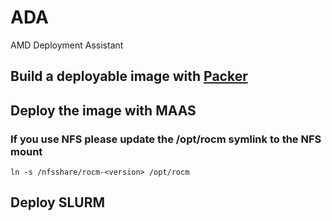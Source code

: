 # ADA
AMD Deployment Assistant


## Build a deployable image with [Packer](https://github.com/nod-ai/ADA/tree/main/packer-rocm) 

## Deploy the image with MAAS

### If you use NFS please update the /opt/rocm symlink to the NFS mount
```
ln -s /nfsshare/rocm-<version> /opt/rocm
```


## Deploy SLURM
